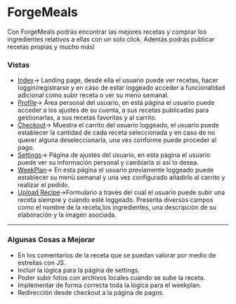 # ForgeMeals

Con ForgeMeals podrás encontrar las mejores recetas y comprar los ingredientes relativos a ellas con un solo click. Además podrás publicar recetas propias y mucho más!

### Vistas
* [Index](http://localhost:8080/)-> Landing page, desde ella el usuario puede ver recetas, hacer loggin/registrarse y en caso de estar loggeado acceder a funcionalidad adicional como subir receta o ver su menú semanal.
* [Profile](http://localhost:8080/profile)-> Área personal del usuario, en está página el usuario puede acceder a los ajustes de su cuenta, a sus recetas publicadas para gestionarlas, a sus recetas favoritas y al carrito.
* [Checkout](http://localhost:8080/checkout)-> Muestra el carrito del usuario loggeado, el usuario puede establecer la cantidad de cada receta seleccionada y en caso de no querer alguna deseleccionarla, una ves conforme puede proceder al pago.
* [Settings](http://localhost:8080/settings)-> Página de ajustes del usuario, en esta pagina el usuario puede ver su información personal y cambiarla si así lo desea.
* [WeekPlan](http://localhost:8080/weekplan)-> En esta página el usuario previamente loggeado puede establecer su menú semanal y una vez configurado añadirlo al carrito y realizar el pedido.
* [Upload Recipe](http://localhost:8080/addRecipe)->Formulario a través del cual el usuario puede subir una receta siempre y cuando esté loggeado. Presenta diversos campos como el nombre de la receta,los ingredientes, una descripción de su elaboración y la imagén asociada.
---------------------------------------------------------------------------------------------------------------------------------------------------------------------------------
### Algunas Cosas a Mejorar
* En los comentarios de la receta que se puedan valorar por medio de estrellas con JS.
* Incluir la lógica para la página de settings.
* Poder subir fotos con archivos locales cuando se sube la receta.
* Implementar de forma correcta toda la lógica para el weekplan.
* Redirección desde checkout a la página de pagos.

